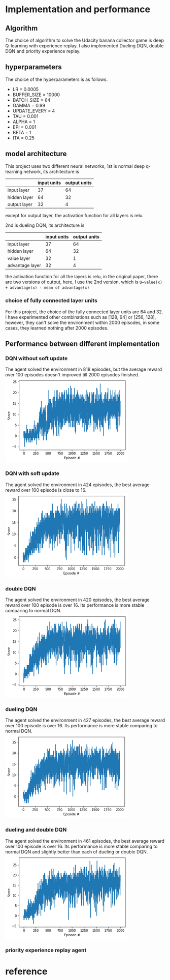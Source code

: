# Implementation and performance

## Algorithm

The choice of algorithm to solve the Udacity banana collector game is deep Q-learning with experience replay. I also implemented Dueling DQN, double DQN and priority experience replay.

## hyperparameters

The choice of the hyperparameters is as follows.

- LR = 0.0005
- BUFFER_SIZE = 10000
- BATCH_SIZE = 64
- GAMMA = 0.99
- UPDATE_EVERY = 4
- TAU = 0.001
- ALPHA = 1
- EPI = 0.001
- BETA = 1
- ITA = 0.25

## model architecture

This project uses two different neural networks, 1st is normal deep q-learning network, its architecture is 

| |input units|output units|
|---|---|---|
|input layer|37|64|
|hidden layer|64|32|
|output layer|32|4|

except for output layer, the activation function for all layers is relu.

2nd is dueling DQN, its architecture is 

| |input units|output units|
|---|---|---|
|input layer|37|64|
|hidden layer|64|32|
|value layer|32|1|
|advantage layer|32|4|

the activation function for all the layers is relu, in the original paper, there are two versions of output, here, I use the 2nd version, which is `Q=value(x) + advantage(x) - mean of advantage(x)`

### choice of fully connected layer units

For this project, the choice of the fully connected layer units are 64 and 32. I have experimented other combinations such as [128, 64] or [256, 128], however, they can't solve the environment within 2000 episodes, in some cases, they learned nothing after 2000 episodes.


## Performance between different implementation

### DQN without soft update
The agent solved the environment in 818 episodes, but the average reward over 100 episodes doesn't improved till 2000 episodes finished.  
![DQN_without_soft_update](assets/DQN_without_soft_update.png)

### DQN with soft update
The agent solved the environment in 424 episodes, the best average reward over 100 episode is close to 16.  
![DQN_with_soft_update](assets/DQN_with_soft_update.png)

### double DQN
The agent solved the environment in 420 episodes, the best average reward over 100 episode is over 16. Its performance is more stable comparing to normal DQN.  
![Double_DQN_with_soft_update](assets/Double_DQN_with_soft_update.png)

### dueling DQN
The agent solved the environment in 427 episodes, the best average reward over 100 episode is over 16. Its performance is more stable comparing to normal DQN.  
![Dueling_DQN](assets/Dueling_DQN.png)

### dueling and double DQN
The agent solved the environment in 461 episodes, the best average reward over 100 episode is over 16. Its performance is more stable comparing to normal DQN and slightly better than each of dueling or double DQN.  
![Dueling_and_Double_DQN](assets/Dueling_and_Double_DQN.png)

### priority experience replay agent


## 


# reference 

[^1]: [DQN with experience replay](https://storage.googleapis.com/deepmind-media/dqn/DQNNaturePaper.pdf)
